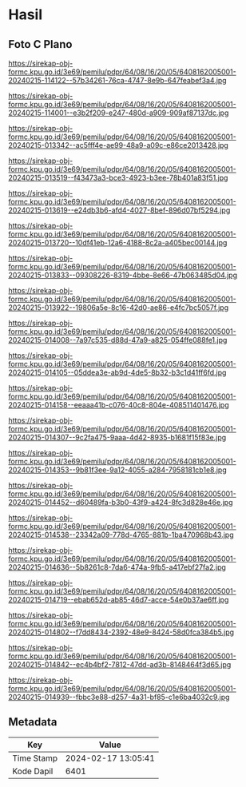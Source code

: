 # Hasil

## Foto C Plano

https://sirekap-obj-formc.kpu.go.id/3e69/pemilu/pdpr/64/08/16/20/05/6408162005001-20240215-114122--57b34261-76ca-4747-8e9b-647feabef3a4.jpg

https://sirekap-obj-formc.kpu.go.id/3e69/pemilu/pdpr/64/08/16/20/05/6408162005001-20240215-114001--e3b2f209-e247-480d-a909-909af87137dc.jpg

https://sirekap-obj-formc.kpu.go.id/3e69/pemilu/pdpr/64/08/16/20/05/6408162005001-20240215-013342--ac5fff4e-ae99-48a9-a09c-e86ce2013428.jpg

https://sirekap-obj-formc.kpu.go.id/3e69/pemilu/pdpr/64/08/16/20/05/6408162005001-20240215-013519--f43473a3-bce3-4923-b3ee-78b401a83f51.jpg

https://sirekap-obj-formc.kpu.go.id/3e69/pemilu/pdpr/64/08/16/20/05/6408162005001-20240215-013619--e24db3b6-afd4-4027-8bef-896d07bf5294.jpg

https://sirekap-obj-formc.kpu.go.id/3e69/pemilu/pdpr/64/08/16/20/05/6408162005001-20240215-013720--10df41eb-12a6-4188-8c2a-a405bec00144.jpg

https://sirekap-obj-formc.kpu.go.id/3e69/pemilu/pdpr/64/08/16/20/05/6408162005001-20240215-013833--09308226-8319-4bbe-8e66-47b063485d04.jpg

https://sirekap-obj-formc.kpu.go.id/3e69/pemilu/pdpr/64/08/16/20/05/6408162005001-20240215-013922--19806a5e-8c16-42d0-ae86-e4fc7bc5057f.jpg

https://sirekap-obj-formc.kpu.go.id/3e69/pemilu/pdpr/64/08/16/20/05/6408162005001-20240215-014008--7a97c535-d88d-47a9-a825-054ffe088fe1.jpg

https://sirekap-obj-formc.kpu.go.id/3e69/pemilu/pdpr/64/08/16/20/05/6408162005001-20240215-014105--05ddea3e-ab9d-4de5-8b32-b3c1d41ff6fd.jpg

https://sirekap-obj-formc.kpu.go.id/3e69/pemilu/pdpr/64/08/16/20/05/6408162005001-20240215-014158--eeaaa41b-c076-40c8-804e-408511401476.jpg

https://sirekap-obj-formc.kpu.go.id/3e69/pemilu/pdpr/64/08/16/20/05/6408162005001-20240215-014307--9c2fa475-9aaa-4d42-8935-b1681f15f83e.jpg

https://sirekap-obj-formc.kpu.go.id/3e69/pemilu/pdpr/64/08/16/20/05/6408162005001-20240215-014353--9b81f3ee-9a12-4055-a284-7958181cb1e8.jpg

https://sirekap-obj-formc.kpu.go.id/3e69/pemilu/pdpr/64/08/16/20/05/6408162005001-20240215-014452--d60489fa-b3b0-43f9-a424-8fc3d828e46e.jpg

https://sirekap-obj-formc.kpu.go.id/3e69/pemilu/pdpr/64/08/16/20/05/6408162005001-20240215-014538--23342a09-778d-4765-881b-1ba470968b43.jpg

https://sirekap-obj-formc.kpu.go.id/3e69/pemilu/pdpr/64/08/16/20/05/6408162005001-20240215-014636--5b8261c8-7da6-474a-9fb5-a417ebf27fa2.jpg

https://sirekap-obj-formc.kpu.go.id/3e69/pemilu/pdpr/64/08/16/20/05/6408162005001-20240215-014719--ebab652d-ab85-46d7-acce-54e0b37ae6ff.jpg

https://sirekap-obj-formc.kpu.go.id/3e69/pemilu/pdpr/64/08/16/20/05/6408162005001-20240215-014802--f7dd8434-2392-48e9-8424-58d0fca384b5.jpg

https://sirekap-obj-formc.kpu.go.id/3e69/pemilu/pdpr/64/08/16/20/05/6408162005001-20240215-014842--ec4b4bf2-7812-47dd-ad3b-8148464f3d65.jpg

https://sirekap-obj-formc.kpu.go.id/3e69/pemilu/pdpr/64/08/16/20/05/6408162005001-20240215-014939--fbbc3e88-d257-4a31-bf85-c1e6ba4032c9.jpg


## Metadata

| Key        | Value               |
| ---------- | ------------------- |
| Time Stamp | 2024-02-17 13:05:41 |
| Kode Dapil | 6401                |



